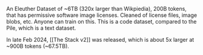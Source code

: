 An Eleuther Dataset of ~6TB (320x larger than Wikpiedia), 200B tokens, that has permissive software image licenses. Cleaned of license files, image blobs, etc. Anyone can train on this.
This is a code dataset, compared to the Pile, which is a text dataset.

In late Feb 2024, [[The Stack v2]] was released, which is about 5x larger at ~900B tokens (~67.5TB).